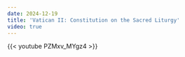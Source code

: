 ```yaml
---
date: 2024-12-19
title: 'Vatican II: Constitution on the Sacred Liturgy'
video: true
---
```



{{< youtube PZMxv_MYgz4 >}}
